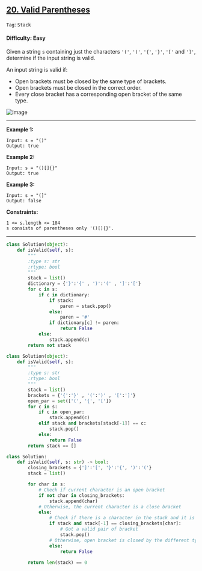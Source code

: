 ## [20. Valid Parentheses](https://leetcode.com/problems/valid-parentheses/)

```Tag```: ```Stack```

#### Difficulty: Easy

Given a string ```s``` containing just the characters ```'('```, ```')'```, ```'{'```, ```'}'```, ```'['``` and ```']'```, determine if the input string is valid.

An input string is valid if:

- Open brackets must be closed by the same type of brackets.
- Open brackets must be closed in the correct order.
- Every close bracket has a corresponding open bracket of the same type.

![image](https://user-images.githubusercontent.com/35042430/207241914-2de3acf7-bcc0-42ae-9897-ed929081e03a.png)

---

__Example 1:__
```
Input: s = "()"
Output: true
```

__Example 2:__
```
Input: s = "()[]{}"
Output: true
```

__Example 3:__
```
Input: s = "(]"
Output: false
```

__Constraints:__
```
1 <= s.length <= 104
s consists of parentheses only '()[]{}'.
```

---

```Python
class Solution(object):
    def isValid(self, s):
        """
        :type s: str
        :rtype: bool
        """
        stack = list()
        dictionary = {'}':'{' , ')':'(' , ']':'['}
        for c in s:
            if c in dictionary:
                if stack:
                    paren = stack.pop()
                else:
                    paren = '#'
                if dictionary[c] != paren:
                    return False
            else:
                stack.append(c)
        return not stack
```

```Python
class Solution(object):
    def isValid(self, s):
        """
        :type s: str
        :rtype: bool
        """
        stack = list()
        brackets = {'{':'}' , '(':')' , '[':']'}
        open_par = set(['(', '{', '['])
        for c in s:
            if c in open_par:
                stack.append(c)
            elif stack and brackets[stack[-1]] == c:
                stack.pop()
            else:
                return False
        return stack == []
```

```Python
class Solution:
    def isValid(self, s: str) -> bool:
        closing_brackets = {']':'[', '}':'{', ')':'('}
        stack = list()

        for char in s:
            # Check if current character is an open bracket
            if not char in closing_brackets:
                stack.append(char)
            # Otherwise, the current character is a close bracket
            else:
                # Check if there is a character in the stack and it is the open bracket of the same type as the current character
                if stack and stack[-1] == closing_brackets[char]:
                    # Got a valid pair of bracket
                    stack.pop()
                # Otherwise, open bracket is closed by the different type of bracket
                else:
                    return False
        
        return len(stack) == 0
```
